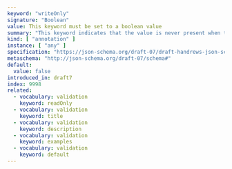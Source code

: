 ```yaml
---
keyword: "writeOnly"
signature: "Boolean"
value: This keyword must be set to a boolean value
summary: "This keyword indicates that the value is never present when the instance is retrieved from the owning authority."
kind: [ "annotation" ]
instance: [ "any" ]
specification: "https://json-schema.org/draft-07/draft-handrews-json-schema-validation-01#rfc.section.10.3"
metaschema: "http://json-schema.org/draft-07/schema#"
default:
  value: false
introduced_in: draft7
index: 9998
related:
  - vocabulary: validation
    keyword: readOnly
  - vocabulary: validation
    keyword: title
  - vocabulary: validation
    keyword: description
  - vocabulary: validation
    keyword: examples
  - vocabulary: validation
    keyword: default
---
```

